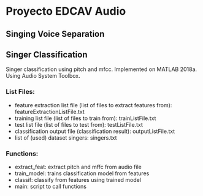 # Proyecto EDCAV Audio
## Singing Voice Separation

## Singer Classification
Singer classification using pitch and mfcc.
Implemented on MATLAB 2018a. Using Audio System Toolbox. 
### List Files:
* feature extraction list file (list of files to extract features from): featureExtractionListFile.txt
* training list file (list of files to train from): trainListFile.txt
* test list file (list of files to test from): testListFile.txt
* classification output file (classification result): outputListFile.txt
* list of (used) dataset singers: singers.txt
### Functions:
* extract_feat: extract pitch and mffc from audio file
* train_model: trains classification model from features
* classif: classify from features using trained model
* main: script to call functions
